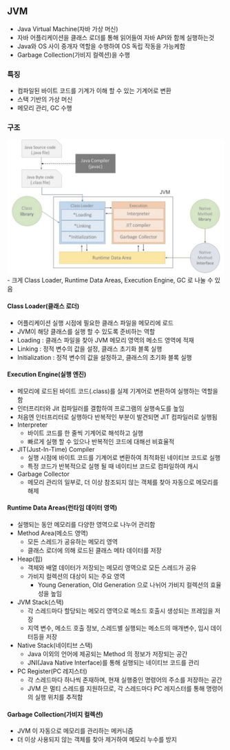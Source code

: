 ## JVM
- Java Virtual Machine(자바 가상 머신)
- 자바 어플리케이션을 클래스 로더를 통해 읽어들여 자바 API와 함께 실행하는것
- Java와 OS 사이 중개자 역할을 수행하여 OS 독립 작동을 가능케함
- Garbage Collection(가비지 컬렉션)을 수행

### 특징
- 컴파일된 바이트 코드를 기계가 이해 할 수 있는 기계어로 변환
- 스택 기반의 가상 머신
- 메모리 관리, GC 수행

### 구조
<img src="../img/java-jvm-01.png">
- 크게 Class Loader, Runtime Data Areas, Execution Engine, GC 로 나눌 수 있음

#### Class Loader(클래스 로더)
- 어플리케이션 실행 시점에 필요한 클래스 파일을 메모리에 로드
- JVM이 해당 클래스를 실행 할 수 있도록 준비하는 역할
- Loading : 클래스 파일을 찾아 JVM 메모리 영역의 메소드 영역에 적재
- Linking : 정적 변수의 값을 설정, 클래스 초기화 블록 실행
- Initialization : 정적 변수의 값을 설정하고, 클래스의 초기화 블록 실행

#### Execution Engine(실행 엔진)
- 메모리에 로드된 바이트 코드(.class)를 실제 기계어로 변환하여 실행하는 역할을 함
- 인터프리터와 Jit 컴파일러를 결합하여 프로그램의 실행속도를 높임
- 처음엔 인터프리터로 실행하다 반복적인 부분이 발견되면 JIT 컴파일러로 실행됨
- Interpreter
  - 바이트 코드를 한 줄씩 기계어로 해석하고 실행
  - 빠르게 실행 할 수 있으나 반복적인 코드에 대해선 비효율적
- JIT(Just-In-Time) Compiler
  - 실행 시점에 바이트 코드를 기계어로 변환하여 최적화된 네이티브 코드로 실행
  - 특정 코드가 반복적으로 실행 될 때 네이티브 코드로 컴파일하여 캐시
- Garbage Collector
  - 메모리 관리의 일부로, 더 이상 참조되지 않는 객체를 찾아 자동으로 메모리를 해제

#### Runtime Data Areas(런타임 데이터 영역)
- 실행되는 동안 메모리를 다양한 영역으로 나누어 관리함
- Method Area(메소드 영역)
  - 모든 스레드가 공유하는 메모리 영역
  - 클래스 로더에 의해 로드된 클래스 메타 데이터를 저장
- Heap(힙)
  - 객체와 배열 데이터가 저장되는 메모리 영역으로 모든 스레드가 공유
  - 가비지 컬렉션의 대상이 되는 주요 영역
    - Young Generation, Old Generation 으로 나뉘어 가비지 컬렉션의 효율성을 높임
- JVM Stack(스택)
  - 각 스레드마다 할당되는 메모리 영역으로 메소드 호출시 생성되는 프레임을 저장
  - 지역 변수, 메소드 호출 정보, 스레드별 실행되는 메소드의 매개변수, 임시 데이터등을 저장
- Native Stack(네이티브 스택)
  - Java 이외의 언어에 제공되는 Method 의 정보가 저장되는 공간
  - JNI(Java Native Interface)를 통해 실행되는 네이티브 코드를 관리
- PC Register(PC 레지스터)
  - 각 스레드마다 하나씩 존재하며, 현재 실행중인 명령어의 주소를 저장하는 공간
  - JVM 은 멀티 스레드를 지원하므로, 각 스레드마다 PC 레지스터를 통해 명령어의 실행 위치를 추적함

#### Garbage Collection(가비지 컬렉션)
- JVM 이 자동으로 메모리를 관리하는 메커니즘
- 더 이상 사용되지 않는 객체를 찾아 제거하여 메모리 누수를 방지